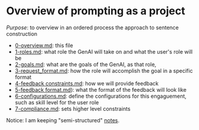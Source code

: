 
# Overview of prompting as a project

*Purpose*: to overview in an ordered process the approach to sentence construction

- [0-overview.md](0-overview.md): this file
- [1-roles.md](1-roles.md): what role the GenAI will take on and what the user's role will be
- [2-goals.md](2-goals.md): what are the goals of the GenAI, as that role, 
- [3-request_format.md](3-request_format.md): how the role will accomplish the goal in a specific format
- [4-feedback constraints.md](4-feedback_constraints.md): how we will provide feedback
- [5-feedback format.md](5-feedback_format.md)): what the format of the feedback will look like
- [6-configurations.md](6-configurations.md): define the configurations for this engaguement, such as skill level for the user role
- [7-compliance.md](7-compliance.md): sets higher level constraints

Notice: I am keeping "semi-structured" [notes](raw_notes.md).